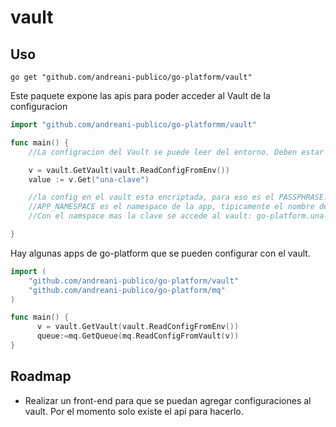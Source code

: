 # vault
## Uso

```go get "github.com/andreani-publico/go-platform/vault"```

Este paquete expone las apis para poder acceder al Vault de la configuracion

```go
import "github.com/andreani-publico/go-platformm/vault"

func main() {
    //La configracion del Vault se puede leer del entorno. Deben estar definidas las siguientes variables: VAULT_PASSPHRASE, VAULT_URL y APP_NAMESPACE

    v = vault.GetVault(vault.ReadConfigFromEnv())
    value := v.Get("una-clave")

    //la config en el vault esta encriptada, para eso es el PASSPHRASE.
    //APP_NAMESPACE es el namespace de la app, tipicamente el nombre del repositorio de GitHub
    //Con el namspace mas la clave se accede al vault: go-platform.una-clave, por ejemplo.

}

```
Hay algunas apps de go-platform que se pueden configurar con el vault.

```go
import (
    "github.com/andreani-publico/go-platform/vault"
    "github.com/andreani-publico/go-platform/mq"
)

func main() {
      v = vault.GetVault(vault.ReadConfigFromEnv())
      queue:=mq.GetQueue(mq.ReadConfigFromVault(v))
}
```

## Roadmap

* Realizar un front-end para que se puedan agregar configuraciones al vault. Por el momento solo existe el api para hacerlo.
